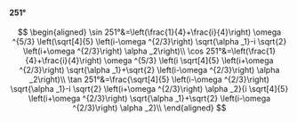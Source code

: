 #### 251°

$$
\begin{aligned}
\sin 251°&=\left(\frac{1}{4}+\frac{i}{4}\right) \omega ^{5/3} \left(\sqrt[4]{5} \left(i-\omega ^{2/3}\right) \sqrt{\alpha _1}-i \sqrt{2} \left(i+\omega ^{2/3}\right)
\alpha _2\right)\\
\cos 251°&=\left(\frac{1}{4}+\frac{i}{4}\right) \omega ^{5/3} \left(i \sqrt[4]{5} \left(i+\omega ^{2/3}\right) \sqrt{\alpha _1}+\sqrt{2} \left(i-\omega ^{2/3}\right)
\alpha _2\right)\\
\tan 251°&=\frac{\sqrt[4]{5} \left(i-\omega ^{2/3}\right) \sqrt{\alpha _1}-i \sqrt{2} \left(i+\omega ^{2/3}\right) \alpha _2}{i \sqrt[4]{5} \left(i+\omega ^{2/3}\right)
\sqrt{\alpha _1}+\sqrt{2} \left(i-\omega ^{2/3}\right) \alpha _2}\\
\end{aligned}
$$

